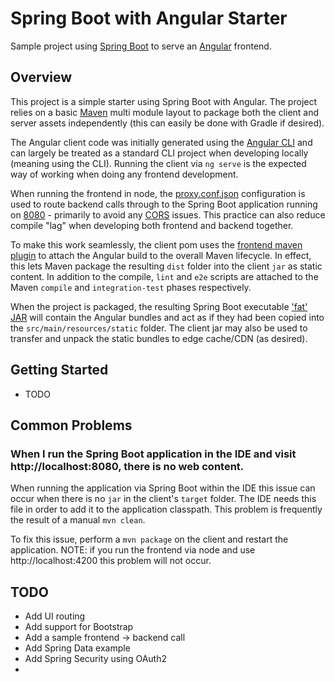 # Spring Boot with Angular Starter

Sample project using [Spring Boot](https://projects.spring.io/spring-boot/) to
serve an [Angular](https://angular.io/) frontend.

## Overview

This project is a simple starter using Spring Boot with Angular.  The
project relies on a basic [Maven](https://maven.apache.org/) multi module
layout to package both the client and server assets independently (this can
easily be done with Gradle if desired).

The Angular client code was initially generated using the [Angular CLI](https://cli.angular.io/)
and can largely be treated as a standard CLI project when developing locally
(meaning using the CLI).  Running the client via `ng serve` is the expected way
of working when doing any frontend development.

When running the frontend in node, the [proxy.conf.json](client/proxy.conf.json)
configuration is used to route backend calls through to the Spring Boot
application running on [8080](http://localhost:8080) - primarily to avoid any
[CORS](https://en.wikipedia.org/wiki/Cross-origin_resource_sharing) issues.
This practice can also reduce compile "lag" when developing both frontend and
backend together.

To make this work seamlessly, the client pom uses the [frontend maven plugin](https://github.com/eirslett/frontend-maven-plugin)
to attach the Angular build to the overall Maven lifecycle.  In effect, this
lets Maven package the resulting `dist` folder into the client `jar` as static
content.  In addition to the compile, `lint` and `e2e` scripts are attached to the
Maven `compile` and `integration-test` phases respectively.

When the project is packaged, the resulting Spring Boot executable ['fat' JAR](https://docs.spring.io/spring-boot/docs/current/reference/html/howto-build.html#howto-create-an-executable-jar-with-maven)
will contain the Angular bundles and act as if they had been copied into the
`src/main/resources/static` folder.  The client jar may also be used to
transfer and unpack the static bundles to edge cache/CDN (as desired).

## Getting Started

- TODO

## Common Problems

### When I run the Spring Boot application in the IDE and visit http://localhost:8080, there is no web content.

When running the application via Spring Boot within the IDE this issue can
occur when there is no `jar` in the client's `target` folder.  The IDE needs
this file in order to add it to the application classpath.  This problem is
frequently the result of a manual `mvn clean`.

To fix this issue, perform a `mvn package` on the client and restart the
application.  NOTE: if you run the frontend via node and use http://localhost:4200
this problem will not occur.

## TODO

- Add UI routing
- Add support for Bootstrap
- Add a sample frontend -> backend call
- Add Spring Data example
- Add Spring Security using OAuth2
- 
